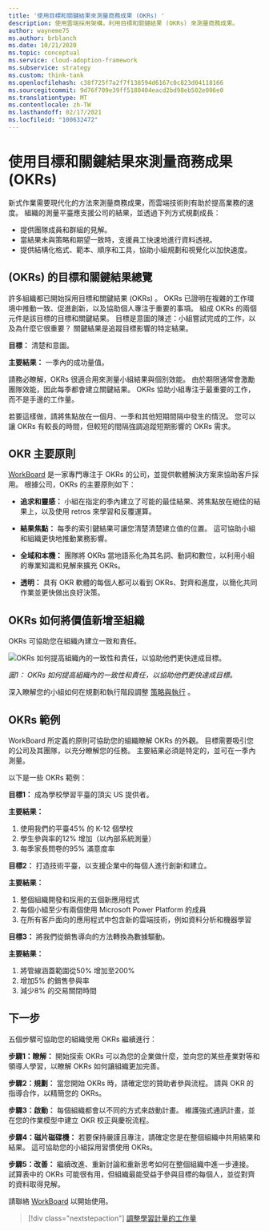```yaml
---
title: '使用目標和關鍵結果來測量商務成果 (OKRs) '
description: 使用雲端採用架構，利用目標和關鍵結果 (OKRs) 來測量商務成果。
author: wayneme75
ms.author: brblanch
ms.date: 10/21/2020
ms.topic: conceptual
ms.service: cloud-adoption-framework
ms.subservice: strategy
ms.custom: think-tank
ms.openlocfilehash: c38f725f7a2f7f138594d6167c0c823d04118166
ms.sourcegitcommit: 9d76f709e39ff5180404eacd2bd98eb502e006e0
ms.translationtype: MT
ms.contentlocale: zh-TW
ms.lasthandoff: 02/17/2021
ms.locfileid: "100632472"
---
```

<!-- docutune:casing WorkBoard -->

# <a name="measure-business-outcomes-using-objectives-and-key-results-okrs"></a>使用目標和關鍵結果來測量商務成果 (OKRs) 

新式作業需要現代化的方法來測量商務成果，而雲端技術則有助於提高業務的速度。 組織的測量平臺應支援公司的結果，並透過下列方式規劃成長：

- 提供團隊成員和群組的見解。
- 當結果未與策略和期望一致時，支援員工快速地進行資料透視。
- 提供結構化格式、範本、順序和工具，協助小組規劃和視覺化以加快速度。

## <a name="an-overview-of-objectives-and-key-results-okrs"></a> (OKRs) 的目標和關鍵結果總覽

許多組織都已開始採用目標和關鍵結果 (OKRs) 。 OKRs 已證明在複雜的工作環境中推動一致、促進創新，以及協助個人專注于重要的事項。 組成 OKRs 的兩個元件是該目標的目標和關鍵結果。 目標是意圖的陳述：小組嘗試完成的工作，以及為什麼它很重要？ 關鍵結果是追蹤目標影響的特定結果。

**目標：** 清楚和意圖。

**主要結果：** 一季內的成功量值。

請務必瞭解，OKRs 很適合用來測量小組結果與個別效能。 由於期限通常會激勵團隊效能，因此每季都會建立關鍵結果。 OKRs 協助小組專注于最重要的工作，而不是手邊的工作量。

若要這樣做，請將焦點放在一個月、一季和其他短期間隔中發生的情況。 您可以讓 OKRs 有較長的時間，但較短的間隔強調追蹤短期影響的 OKRs 需求。

## <a name="okr-key-principles"></a>OKR 主要原則

[WorkBoard](https://www.workboard.com) 是一家專門專注于 OKRs 的公司，並提供軟體解決方案來協助客戶採用。 根據公司，OKRs 的主要原則如下：

- **追求和靈感：** 小組在指定的季內建立了可能的最佳結果、將焦點放在絕佳的結果上，以及使用 retros 來學習和反覆運算。

- **結果焦點：** 每季的索引鍵結果可讓您清楚清楚建立值的位置。 這可協助小組和組織更快地推動業務影響。

- **全域和本機：** 團隊將 OKRs 當地語系化為其名詞、動詞和數位，以利用小組的專業知識和見解來擴充 OKRs。

- **透明：** 具有 OKR 軟體的每個人都可以看到 OKRs、對齊和進度，以簡化共同作業並更快做出良好決策。

## <a name="how-okrs-add-value-to-an-organization"></a>OKRs 如何將價值新增至組織

OKRs 可協助您在組織內建立一致和責任。

![OKRs 如何提高組織內的一致性和責任，以協助他們更快達成目標。](../../_images/strategy/okr.jpg)

_圖1： OKRs 如何提高組織內的一致性和責任，以協助他們更快達成目標。_

深入瞭解您的小組如何在規劃和執行階段調整 [策略與執行](https://www.workboard.com/blog/execution-vs-strategy.php) 。

## <a name="examples-of-okrs"></a>OKRs 範例

WorkBoard 所定義的原則可協助您的組織瞭解 OKRs 的外觀。 目標需要吸引您的公司及其團隊，以充分瞭解您的任務。 主要結果必須是特定的，並可在一季內測量。

以下是一些 OKRs 範例：

**目標1：** 成為學校學習平臺的頂尖 US 提供者。

**主要結果：**

1. 使用我們的平臺45% 的 K-12 個學校
1. 學生參與率的12% 增加（以內部系統測量）
1. 每季家長問卷的95% 滿意度率

**目標2：** 打造技術平臺，以支援企業中的每個人進行創新和建立。

**主要結果：**

1. 整個組織開發和採用的五個新應用程式
1. 每個小組至少有兩個使用 Microsoft Power Platform 的成員
1. 在所有客戶面向的應用程式中包含新的雲端技術，例如資料分析和機器學習

**目標3：** 將我們從銷售導向的方法轉換為數據驅動。

**主要結果：**

1. 將管線涵蓋範圍從50% 增加至200%
1. 增加5% 的銷售參與率
1. 減少8% 的交易關閉時間

## <a name="next-steps"></a>下一步

五個步驟可協助您的組織使用 OKRs 繼續進行：

**步驟1：瞭解：** 開始探索 OKRs 可以為您的企業做什麼，並向您的某些產業對等和領導人學習，以瞭解 OKRs 如何讓組織更加完善。

**步驟2：規劃：** 當您開始 OKRs 時，請確定您的贊助者參與流程。 請與 OKR 的指導合作，以精簡您的 OKRs。

**步驟3：啟動：** 每個組織都會以不同的方式來啟動計畫。 維護強式通訊計畫，並在您的作業模型中建立 OKR 校正與慶祝流程。

**步驟4：磁片磁碟機：** 若要保持嚴謹且專注，請確定您是在整個組織中共用結果和結果。 這可協助您的小組採用習慣使用 OKRs。

**步驟5：改善：** 繼續改進、重新討論和重新思考如何在整個組織中進一步連接。 試算表中的 OKRs 可能很有用，但組織最能受益于參與目標的每個人，並從對齊的資料取得見解。

請聯絡 [WorkBoard](https://appsource.microsoft.com/product/office/WA104381599) 以開始使用。

> [!div class="nextstepaction"]
> [調整學習計量的工作量](../learning-metrics.md)
